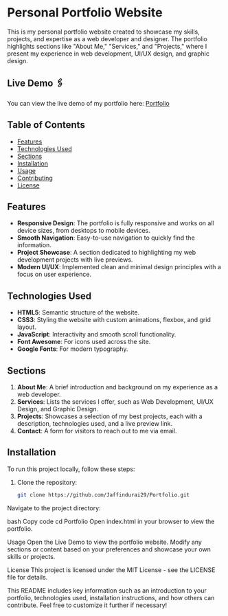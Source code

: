 # Personal Portfolio Website

This is my personal portfolio website created to showcase my skills, projects, and expertise as a web developer and designer. The portfolio highlights sections like "About Me," "Services," and "Projects," where I present my experience in web development, UI/UX design, and graphic design.

## Live Demo 🖇️
You can view the live demo of my portfolio here: [Portfolio](https://jaffindurai29.github.io/Portfolio.github.io/)

## Table of Contents
- [Features](#features)
- [Technologies Used](#technologies-used)
- [Sections](#sections)
- [Installation](#installation)
- [Usage](#usage)
- [Contributing](#contributing)
- [License](#license)
  
## Features
- **Responsive Design**: The portfolio is fully responsive and works on all device sizes, from desktops to mobile devices.
- **Smooth Navigation**: Easy-to-use navigation to quickly find the information.
- **Project Showcase**: A section dedicated to highlighting my web development projects with live previews.
- **Modern UI/UX**: Implemented clean and minimal design principles with a focus on user experience.
  
## Technologies Used
- **HTML5**: Semantic structure of the website.
- **CSS3**: Styling the website with custom animations, flexbox, and grid layout.
- **JavaScript**: Interactivity and smooth scroll functionality.
- **Font Awesome**: For icons used across the site.
- **Google Fonts**: For modern typography.

## Sections
1. **About Me**: A brief introduction and background on my experience as a web developer.
2. **Services**: Lists the services I offer, such as Web Development, UI/UX Design, and Graphic Design.
3. **Projects**: Showcases a selection of my best projects, each with a description, technologies used, and a live preview link.
4. **Contact**: A form for visitors to reach out to me via email.

## Installation
To run this project locally, follow these steps:

1. Clone the repository:
   ```bash
   git clone https://github.com/Jaffindurai29/Portfolio.git
Navigate to the project directory:

bash
Copy code
cd Portfolio
Open index.html in your browser to view the portfolio.

Usage
Open the Live Demo to view the portfolio website.
Modify any sections or content based on your preferences and showcase your own skills or projects.

License
This project is licensed under the MIT License - see the LICENSE file for details.

This README includes key information such as an introduction to your portfolio, technologies used, installation instructions, and how others can contribute. Feel free to customize it further if necessary!
